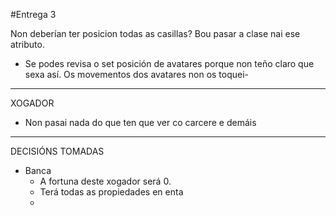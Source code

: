 #Entrega 3

Non deberían ter posicion todas as casillas?
Bou pasar a clase nai ese atributo.


- Se podes revisa o set posición de avatares porque non teño claro
que sexa así. Os movementos dos avatares non os toquei-

____________________
XOGADOR

- Non pasai nada do que ten que ver co carcere e demáis 



______
DECISIÓNS  TOMADAS

- Banca
    * A fortuna deste xogador será 0.
    * Terá todas as propiedades en enta
    *   